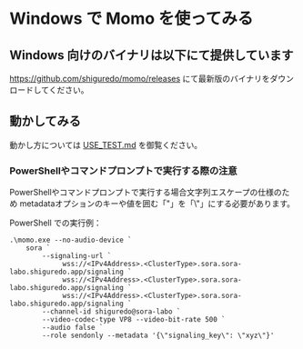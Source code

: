 # Windows で Momo を使ってみる

## Windows 向けのバイナリは以下にて提供しています

https://github.com/shiguredo/momo/releases にて最新版のバイナリをダウンロードしてください。

## 動かしてみる

動かし方については [USE_TEST.md](USE_TEST.md) を御覧ください。

### PowerShellやコマンドプロンプトで実行する際の注意

PowerShellやコマンドプロンプトで実行する場合文字列エスケープの仕様のため
metadataオプションのキーや値を囲む「"」を「\\\"」にする必要があります。

PowerShell での実行例：
```
.\momo.exe --no-audio-device `
    sora `
        --signaling-url `
             wss://<IPv4Address>.<ClusterType>.sora.sora-labo.shiguredo.app/signaling `
             wss://<IPv4Address>.<ClusterType>.sora.sora-labo.shiguredo.app/signaling `
             wss://<IPv4Address>.<ClusterType>.sora.sora-labo.shiguredo.app/signaling `
        --channel-id shiguredo@sora-labo `
        --video-codec-type VP8 --video-bit-rate 500 `
        --audio false `
        --role sendonly --metadata '{\"signaling_key\": \"xyz\"}'
```

